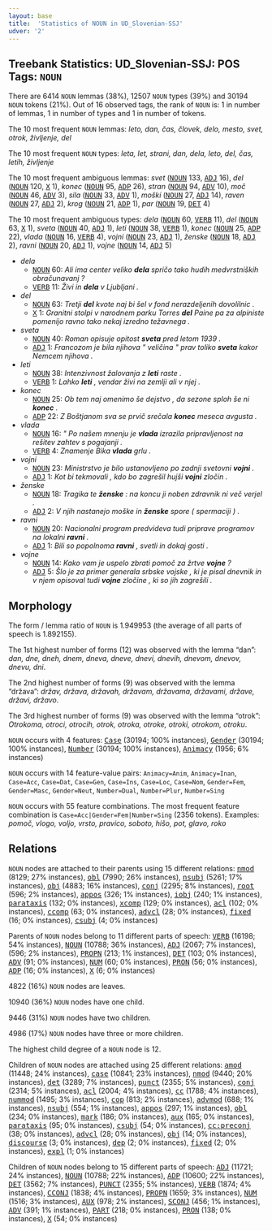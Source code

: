 ```yaml
---
layout: base
title:  'Statistics of NOUN in UD_Slovenian-SSJ'
udver: '2'
---
```


## Treebank Statistics: UD_Slovenian-SSJ: POS Tags: `NOUN`

There are 6414 `NOUN` lemmas (38%), 12507 `NOUN` types (39%) and 30194 `NOUN` tokens (21%).
Out of 16 observed tags, the rank of `NOUN` is: 1 in number of lemmas, 1 in number of types and 1 in number of tokens.

The 10 most frequent `NOUN` lemmas: <em>leto, dan, čas, človek, delo, mesto, svet, otrok, življenje, del</em>

The 10 most frequent `NOUN` types:  <em>leta, let, strani, dan, dela, leto, del, čas, letih, življenje</em>

The 10 most frequent ambiguous lemmas: <em>svet</em> (<tt><a href="sl_ssj-pos-NOUN.html">NOUN</a></tt> 133, <tt><a href="sl_ssj-pos-ADJ.html">ADJ</a></tt> 16), <em>del</em> (<tt><a href="sl_ssj-pos-NOUN.html">NOUN</a></tt> 120, <tt><a href="sl_ssj-pos-X.html">X</a></tt> 1), <em>konec</em> (<tt><a href="sl_ssj-pos-NOUN.html">NOUN</a></tt> 95, <tt><a href="sl_ssj-pos-ADP.html">ADP</a></tt> 26), <em>stran</em> (<tt><a href="sl_ssj-pos-NOUN.html">NOUN</a></tt> 94, <tt><a href="sl_ssj-pos-ADV.html">ADV</a></tt> 10), <em>moč</em> (<tt><a href="sl_ssj-pos-NOUN.html">NOUN</a></tt> 46, <tt><a href="sl_ssj-pos-ADV.html">ADV</a></tt> 3), <em>sila</em> (<tt><a href="sl_ssj-pos-NOUN.html">NOUN</a></tt> 33, <tt><a href="sl_ssj-pos-ADV.html">ADV</a></tt> 1), <em>moški</em> (<tt><a href="sl_ssj-pos-NOUN.html">NOUN</a></tt> 27, <tt><a href="sl_ssj-pos-ADJ.html">ADJ</a></tt> 14), <em>raven</em> (<tt><a href="sl_ssj-pos-NOUN.html">NOUN</a></tt> 27, <tt><a href="sl_ssj-pos-ADJ.html">ADJ</a></tt> 2), <em>krog</em> (<tt><a href="sl_ssj-pos-NOUN.html">NOUN</a></tt> 21, <tt><a href="sl_ssj-pos-ADP.html">ADP</a></tt> 1), <em>par</em> (<tt><a href="sl_ssj-pos-NOUN.html">NOUN</a></tt> 19, <tt><a href="sl_ssj-pos-DET.html">DET</a></tt> 4)

The 10 most frequent ambiguous types:  <em>dela</em> (<tt><a href="sl_ssj-pos-NOUN.html">NOUN</a></tt> 60, <tt><a href="sl_ssj-pos-VERB.html">VERB</a></tt> 11), <em>del</em> (<tt><a href="sl_ssj-pos-NOUN.html">NOUN</a></tt> 63, <tt><a href="sl_ssj-pos-X.html">X</a></tt> 1), <em>sveta</em> (<tt><a href="sl_ssj-pos-NOUN.html">NOUN</a></tt> 40, <tt><a href="sl_ssj-pos-ADJ.html">ADJ</a></tt> 1), <em>leti</em> (<tt><a href="sl_ssj-pos-NOUN.html">NOUN</a></tt> 38, <tt><a href="sl_ssj-pos-VERB.html">VERB</a></tt> 1), <em>konec</em> (<tt><a href="sl_ssj-pos-NOUN.html">NOUN</a></tt> 25, <tt><a href="sl_ssj-pos-ADP.html">ADP</a></tt> 22), <em>vlada</em> (<tt><a href="sl_ssj-pos-NOUN.html">NOUN</a></tt> 16, <tt><a href="sl_ssj-pos-VERB.html">VERB</a></tt> 4), <em>vojni</em> (<tt><a href="sl_ssj-pos-NOUN.html">NOUN</a></tt> 23, <tt><a href="sl_ssj-pos-ADJ.html">ADJ</a></tt> 1), <em>ženske</em> (<tt><a href="sl_ssj-pos-NOUN.html">NOUN</a></tt> 18, <tt><a href="sl_ssj-pos-ADJ.html">ADJ</a></tt> 2), <em>ravni</em> (<tt><a href="sl_ssj-pos-NOUN.html">NOUN</a></tt> 20, <tt><a href="sl_ssj-pos-ADJ.html">ADJ</a></tt> 1), <em>vojne</em> (<tt><a href="sl_ssj-pos-NOUN.html">NOUN</a></tt> 14, <tt><a href="sl_ssj-pos-ADJ.html">ADJ</a></tt> 5)


* <em>dela</em>
  * <tt><a href="sl_ssj-pos-NOUN.html">NOUN</a></tt> 60: <em>Ali ima center veliko <b>dela</b> spričo tako hudih medvrstniških obračunavanj ?</em>
  * <tt><a href="sl_ssj-pos-VERB.html">VERB</a></tt> 11: <em>Živi in <b>dela</b> v Ljubljani .</em>
* <em>del</em>
  * <tt><a href="sl_ssj-pos-NOUN.html">NOUN</a></tt> 63: <em>Tretji <b>del</b> kvote naj bi šel v fond nerazdeljenih dovolilnic .</em>
  * <tt><a href="sl_ssj-pos-X.html">X</a></tt> 1: <em>Granitni stolpi v narodnem parku Torres <b>del</b> Paine pa za alpiniste pomenijo ravno tako nekaj izredno težavnega .</em>
* <em>sveta</em>
  * <tt><a href="sl_ssj-pos-NOUN.html">NOUN</a></tt> 40: <em>Roman opisuje opitost <b>sveta</b> pred letom 1939 .</em>
  * <tt><a href="sl_ssj-pos-ADJ.html">ADJ</a></tt> 1: <em>Francozom je bila njihova " veličina " prav toliko <b>sveta</b> kakor Nemcem njihova .</em>
* <em>leti</em>
  * <tt><a href="sl_ssj-pos-NOUN.html">NOUN</a></tt> 38: <em>Intenzivnost žalovanja z <b>leti</b> raste .</em>
  * <tt><a href="sl_ssj-pos-VERB.html">VERB</a></tt> 1: <em>Lahko <b>leti</b> , vendar živi na zemlji ali v njej .</em>
* <em>konec</em>
  * <tt><a href="sl_ssj-pos-NOUN.html">NOUN</a></tt> 25: <em>Ob tem naj omenimo še dejstvo , da sezone sploh še ni <b>konec</b> .</em>
  * <tt><a href="sl_ssj-pos-ADP.html">ADP</a></tt> 22: <em>Z Boštjanom sva se prvič srečala <b>konec</b> meseca avgusta .</em>
* <em>vlada</em>
  * <tt><a href="sl_ssj-pos-NOUN.html">NOUN</a></tt> 16: <em>" Po našem mnenju je <b>vlada</b> izrazila pripravljenost na rešitev zahtev s pogajanji .</em>
  * <tt><a href="sl_ssj-pos-VERB.html">VERB</a></tt> 4: <em>Znamenje Bika <b>vlada</b> grlu .</em>
* <em>vojni</em>
  * <tt><a href="sl_ssj-pos-NOUN.html">NOUN</a></tt> 23: <em>Ministrstvo je bilo ustanovljeno po zadnji svetovni <b>vojni</b> .</em>
  * <tt><a href="sl_ssj-pos-ADJ.html">ADJ</a></tt> 1: <em>Kot bi tekmovali , kdo bo zagrešil hujši <b>vojni</b> zločin .</em>
* <em>ženske</em>
  * <tt><a href="sl_ssj-pos-NOUN.html">NOUN</a></tt> 18: <em>Tragika te <b>ženske</b> : na koncu ji noben zdravnik ni več verjel .</em>
  * <tt><a href="sl_ssj-pos-ADJ.html">ADJ</a></tt> 2: <em>V njih nastanejo moške in <b>ženske</b> spore ( spermaciji ) .</em>
* <em>ravni</em>
  * <tt><a href="sl_ssj-pos-NOUN.html">NOUN</a></tt> 20: <em>Nacionalni program predvideva tudi priprave programov na lokalni <b>ravni</b> .</em>
  * <tt><a href="sl_ssj-pos-ADJ.html">ADJ</a></tt> 1: <em>Bili so popolnoma <b>ravni</b> , svetli in dokaj gosti .</em>
* <em>vojne</em>
  * <tt><a href="sl_ssj-pos-NOUN.html">NOUN</a></tt> 14: <em>Kako vam je uspelo zbrati pomoč za žrtve <b>vojne</b> ?</em>
  * <tt><a href="sl_ssj-pos-ADJ.html">ADJ</a></tt> 5: <em>Šlo je za primer generala srbske vojske , ki je pisal dnevnik in v njem opisoval tudi <b>vojne</b> zločine , ki so jih zagrešili .</em>

## Morphology

The form / lemma ratio of `NOUN` is 1.949953 (the average of all parts of speech is 1.892155).

The 1st highest number of forms (12) was observed with the lemma “dan”: <em>dan, dne, dneh, dnem, dneva, dneve, dnevi, dnevih, dnevom, dnevov, dnevu, dni</em>.

The 2nd highest number of forms (9) was observed with the lemma “država”: <em>držav, država, državah, državam, državama, državami, države, državi, državo</em>.

The 3rd highest number of forms (9) was observed with the lemma “otrok”: <em>Otrokoma, otroci, otrocih, otrok, otroka, otroke, otroki, otrokom, otroku</em>.

`NOUN` occurs with 4 features: <tt><a href="sl_ssj-feat-Case.html">Case</a></tt> (30194; 100% instances), <tt><a href="sl_ssj-feat-Gender.html">Gender</a></tt> (30194; 100% instances), <tt><a href="sl_ssj-feat-Number.html">Number</a></tt> (30194; 100% instances), <tt><a href="sl_ssj-feat-Animacy.html">Animacy</a></tt> (1956; 6% instances)

`NOUN` occurs with 14 feature-value pairs: `Animacy=Anim`, `Animacy=Inan`, `Case=Acc`, `Case=Dat`, `Case=Gen`, `Case=Ins`, `Case=Loc`, `Case=Nom`, `Gender=Fem`, `Gender=Masc`, `Gender=Neut`, `Number=Dual`, `Number=Plur`, `Number=Sing`

`NOUN` occurs with 55 feature combinations.
The most frequent feature combination is `Case=Acc|Gender=Fem|Number=Sing` (2356 tokens).
Examples: <em>pomoč, vlogo, voljo, vrsto, pravico, soboto, hišo, pot, glavo, roko</em>


## Relations

`NOUN` nodes are attached to their parents using 15 different relations: <tt><a href="sl_ssj-dep-nmod.html">nmod</a></tt> (8129; 27% instances), <tt><a href="sl_ssj-dep-obl.html">obl</a></tt> (7990; 26% instances), <tt><a href="sl_ssj-dep-nsubj.html">nsubj</a></tt> (5261; 17% instances), <tt><a href="sl_ssj-dep-obj.html">obj</a></tt> (4883; 16% instances), <tt><a href="sl_ssj-dep-conj.html">conj</a></tt> (2295; 8% instances), <tt><a href="sl_ssj-dep-root.html">root</a></tt> (596; 2% instances), <tt><a href="sl_ssj-dep-appos.html">appos</a></tt> (326; 1% instances), <tt><a href="sl_ssj-dep-iobj.html">iobj</a></tt> (240; 1% instances), <tt><a href="sl_ssj-dep-parataxis.html">parataxis</a></tt> (132; 0% instances), <tt><a href="sl_ssj-dep-xcomp.html">xcomp</a></tt> (129; 0% instances), <tt><a href="sl_ssj-dep-acl.html">acl</a></tt> (102; 0% instances), <tt><a href="sl_ssj-dep-ccomp.html">ccomp</a></tt> (63; 0% instances), <tt><a href="sl_ssj-dep-advcl.html">advcl</a></tt> (28; 0% instances), <tt><a href="sl_ssj-dep-fixed.html">fixed</a></tt> (16; 0% instances), <tt><a href="sl_ssj-dep-csubj.html">csubj</a></tt> (4; 0% instances)

Parents of `NOUN` nodes belong to 11 different parts of speech: <tt><a href="sl_ssj-pos-VERB.html">VERB</a></tt> (16198; 54% instances), <tt><a href="sl_ssj-pos-NOUN.html">NOUN</a></tt> (10788; 36% instances), <tt><a href="sl_ssj-pos-ADJ.html">ADJ</a></tt> (2067; 7% instances),  (596; 2% instances), <tt><a href="sl_ssj-pos-PROPN.html">PROPN</a></tt> (213; 1% instances), <tt><a href="sl_ssj-pos-DET.html">DET</a></tt> (103; 0% instances), <tt><a href="sl_ssj-pos-ADV.html">ADV</a></tt> (91; 0% instances), <tt><a href="sl_ssj-pos-NUM.html">NUM</a></tt> (60; 0% instances), <tt><a href="sl_ssj-pos-PRON.html">PRON</a></tt> (56; 0% instances), <tt><a href="sl_ssj-pos-ADP.html">ADP</a></tt> (16; 0% instances), <tt><a href="sl_ssj-pos-X.html">X</a></tt> (6; 0% instances)

4822 (16%) `NOUN` nodes are leaves.

10940 (36%) `NOUN` nodes have one child.

9446 (31%) `NOUN` nodes have two children.

4986 (17%) `NOUN` nodes have three or more children.

The highest child degree of a `NOUN` node is 12.

Children of `NOUN` nodes are attached using 25 different relations: <tt><a href="sl_ssj-dep-amod.html">amod</a></tt> (11448; 24% instances), <tt><a href="sl_ssj-dep-case.html">case</a></tt> (10841; 23% instances), <tt><a href="sl_ssj-dep-nmod.html">nmod</a></tt> (9440; 20% instances), <tt><a href="sl_ssj-dep-det.html">det</a></tt> (3289; 7% instances), <tt><a href="sl_ssj-dep-punct.html">punct</a></tt> (2355; 5% instances), <tt><a href="sl_ssj-dep-conj.html">conj</a></tt> (2314; 5% instances), <tt><a href="sl_ssj-dep-acl.html">acl</a></tt> (2004; 4% instances), <tt><a href="sl_ssj-dep-cc.html">cc</a></tt> (1788; 4% instances), <tt><a href="sl_ssj-dep-nummod.html">nummod</a></tt> (1495; 3% instances), <tt><a href="sl_ssj-dep-cop.html">cop</a></tt> (813; 2% instances), <tt><a href="sl_ssj-dep-advmod.html">advmod</a></tt> (688; 1% instances), <tt><a href="sl_ssj-dep-nsubj.html">nsubj</a></tt> (554; 1% instances), <tt><a href="sl_ssj-dep-appos.html">appos</a></tt> (297; 1% instances), <tt><a href="sl_ssj-dep-obl.html">obl</a></tt> (234; 0% instances), <tt><a href="sl_ssj-dep-mark.html">mark</a></tt> (186; 0% instances), <tt><a href="sl_ssj-dep-aux.html">aux</a></tt> (165; 0% instances), <tt><a href="sl_ssj-dep-parataxis.html">parataxis</a></tt> (95; 0% instances), <tt><a href="sl_ssj-dep-csubj.html">csubj</a></tt> (54; 0% instances), <tt><a href="sl_ssj-dep-cc-preconj.html">cc:preconj</a></tt> (38; 0% instances), <tt><a href="sl_ssj-dep-advcl.html">advcl</a></tt> (28; 0% instances), <tt><a href="sl_ssj-dep-obj.html">obj</a></tt> (14; 0% instances), <tt><a href="sl_ssj-dep-discourse.html">discourse</a></tt> (3; 0% instances), <tt><a href="sl_ssj-dep-dep.html">dep</a></tt> (2; 0% instances), <tt><a href="sl_ssj-dep-fixed.html">fixed</a></tt> (2; 0% instances), <tt><a href="sl_ssj-dep-expl.html">expl</a></tt> (1; 0% instances)

Children of `NOUN` nodes belong to 15 different parts of speech: <tt><a href="sl_ssj-pos-ADJ.html">ADJ</a></tt> (11721; 24% instances), <tt><a href="sl_ssj-pos-NOUN.html">NOUN</a></tt> (10788; 22% instances), <tt><a href="sl_ssj-pos-ADP.html">ADP</a></tt> (10600; 22% instances), <tt><a href="sl_ssj-pos-DET.html">DET</a></tt> (3562; 7% instances), <tt><a href="sl_ssj-pos-PUNCT.html">PUNCT</a></tt> (2355; 5% instances), <tt><a href="sl_ssj-pos-VERB.html">VERB</a></tt> (1874; 4% instances), <tt><a href="sl_ssj-pos-CCONJ.html">CCONJ</a></tt> (1838; 4% instances), <tt><a href="sl_ssj-pos-PROPN.html">PROPN</a></tt> (1659; 3% instances), <tt><a href="sl_ssj-pos-NUM.html">NUM</a></tt> (1516; 3% instances), <tt><a href="sl_ssj-pos-AUX.html">AUX</a></tt> (978; 2% instances), <tt><a href="sl_ssj-pos-SCONJ.html">SCONJ</a></tt> (456; 1% instances), <tt><a href="sl_ssj-pos-ADV.html">ADV</a></tt> (391; 1% instances), <tt><a href="sl_ssj-pos-PART.html">PART</a></tt> (218; 0% instances), <tt><a href="sl_ssj-pos-PRON.html">PRON</a></tt> (138; 0% instances), <tt><a href="sl_ssj-pos-X.html">X</a></tt> (54; 0% instances)

